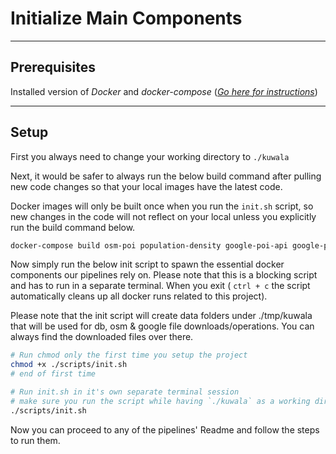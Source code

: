 # Initialize Main Components
---

## Prerequisites

Installed version of *Docker* and *docker-compose* 
([*Go here for instructions*](https://docs.docker.com/compose/install/))

---

## Setup

First you always need to change your working directory to `./kuwala`

Next, it would be safer to always run the below build command after pulling new code changes so that your local images 
have the latest code. 

Docker images will only be built once when you run the `init.sh` script, so new changes in the code will not reflect on 
your local unless you explicitly run the build command below.

```zsh
docker-compose build osm-poi population-density google-poi-api google-poi-pipeline neo4j-importer
```

Now simply run the below init script to spawn the essential docker components our pipelines rely on. Please note that 
this is a blocking script and has to run in a separate terminal. When you exit ( `ctrl + c` the script automatically 
cleans up all docker runs related to this project). 

Please note that the init script will create data folders under ./tmp/kuwala that will be used for db, osm & google file 
downloads/operations. You can always find the downloaded files over there.

```zsh
# Run chmod only the first time you setup the project
chmod +x ./scripts/init.sh
# end of first time

# Run init.sh in it's own separate terminal session
# make sure you run the script while having `./kuwala` as a working directory.
./scripts/init.sh 
```

Now you can proceed to any of the pipelines' Readme and follow the steps to run them.